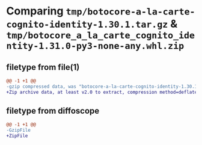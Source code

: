 # Comparing `tmp/botocore-a-la-carte-cognito-identity-1.30.1.tar.gz` & `tmp/botocore_a_la_carte_cognito_identity-1.31.0-py3-none-any.whl.zip`

## filetype from file(1)

```diff
@@ -1 +1 @@
-gzip compressed data, was "botocore-a-la-carte-cognito-identity-1.30.1.tar", last modified: Thu Jul  6 01:44:53 2023, max compression
+Zip archive data, at least v2.0 to extract, compression method=deflate
```

## filetype from diffoscope

```diff
@@ -1 +1 @@
-GzipFile
+ZipFile
```


